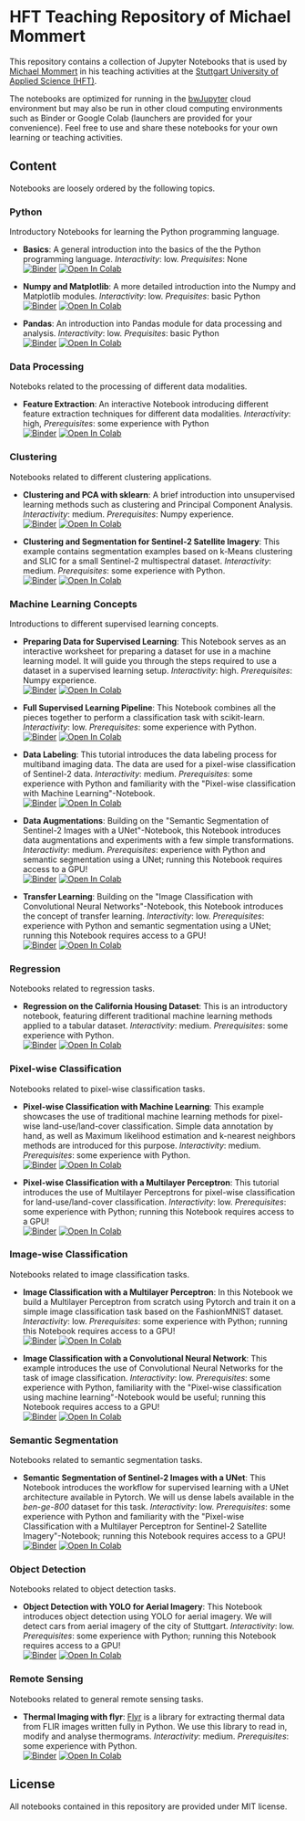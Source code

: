 # HFT Teaching Repository of Michael Mommert

This repository contains a collection of Jupyter Notebooks that is used by [Michael Mommert](https://mommermi.github.io/) in his teaching activities at the [Stuttgart University of Applied Science (HFT)](https://www.hft-stuttgart.com/).

The notebooks are optimized for running in the [bwJupyter](https://www.bwjupyter.de/english/index.php) cloud environment but may also be run in other cloud computing
environments such as Binder or Google Colab (launchers are provided
for your convenience). Feel free to use and share these notebooks for
your own learning or teaching activities.

## Content

Notebooks are loosely ordered by the following topics. 

### Python

Introductory Notebooks for learning the Python programming language.

* **Basics**: A general introduction into the basics of the the Python programming language. *Interactivity*: low. *Prequisites*: None <br>[![Binder](https://mybinder.org/badge_logo.svg)](https://mybinder.org/v2/gh/Hochschule-fuer-Technik-Stuttgart/teaching-mommert/main?labpath=python%2Fbasics%2Fpython_basics.ipynb)  [![Open In Colab](https://colab.research.google.com/assets/colab-badge.svg)](https://githubtocolab.com/Hochschule-fuer-Technik-Stuttgart/teaching-mommert/blob/main/python/basics/python_basics.ipynb)

* **Numpy and Matplotlib**: A more detailed introduction into the Numpy and Matplotlib modules. *Interactivity*: low. *Prequisites*: basic Python <br>[![Binder](https://mybinder.org/badge_logo.svg)](https://mybinder.org/v2/gh/Hochschule-fuer-Technik-Stuttgart/teaching-mommert/main?labpath=python%2Fnumpy-matplotlib%2Fpython_numpy-matplotlib.ipynb)  [![Open In Colab](https://colab.research.google.com/assets/colab-badge.svg)](https://githubtocolab.com/Hochschule-fuer-Technik-Stuttgart/teaching-mommert/blob/main/python/numpy-matplotlib/python_numpy-matplotlib.ipynb) 

* **Pandas**: An introduction into Pandas module for data processing and analysis. *Interactivity*: low. *Prequisites*: basic Python <br>[![Binder](https://mybinder.org/badge_logo.svg)](https://mybinder.org/v2/gh/Hochschule-fuer-Technik-Stuttgart/teaching-mommert/main?labpath=python%2Fpandas%2Fpython_pandas.ipynb)  [![Open In Colab](https://colab.research.google.com/assets/colab-badge.svg)](https://githubtocolab.com/Hochschule-fuer-Technik-Stuttgart/teaching-mommert/blob/main/python/pandas/python_pandas.ipynb) 


### Data Processing

Noteboks related to the processing of different data modalities.

* **Feature Extraction**: An interactive Notebook introducing different feature extraction techniques for different data modalities. *Interactivity*: high, *Prerequisites*: some experience with Python <br>[![Binder](https://mybinder.org/badge_logo.svg)](https://mybinder.org/v2/gh/Hochschule-fuer-Technik-Stuttgart/teaching-mommert/main?labpath=dataprocessing%2Ffeatureextraction%2Fdataprocessing_featureextraction.ipynb)  [![Open In Colab](https://colab.research.google.com/assets/colab-badge.svg)](https://githubtocolab.com/Hochschule-fuer-Technik-Stuttgart/teaching-mommert/blob/main/dataprocessing/featureextraction/dataprocessing_featureextraction.ipynb)


### Clustering

Notebooks related to different clustering applications.

* **Clustering and PCA with sklearn**: A brief introduction into unsupervised learning methods such as clustering and Principal Component Analysis.
*Interactivity*: medium. *Prerequisites*: Numpy experience. <br>[![Binder](https://mybinder.org/badge_logo.svg)](https://mybinder.org/v2/gh/Hochschule-fuer-Technik-Stuttgart/teaching-mommert/main?labpath=clustering%2Fclustering-pca%2Fclustering_clustering-pca.ipynb)  [![Open In Colab](https://colab.research.google.com/assets/colab-badge.svg)](https://githubtocolab.com/Hochschule-fuer-Technik-Stuttgart/teaching-mommert/blob/main/clustering/clustering-pca/clustering_clustering-pca.ipynb)

* **Clustering and Segmentation for Sentinel-2 Satellite Imagery**: This example contains segmentation examples based on k-Means clustering and SLIC for a small Sentinel-2 multispectral dataset. *Interactivity*: medium. *Prerequisites*: some experience with Python. <br>[![Binder](https://mybinder.org/badge_logo.svg)](https://mybinder.org/v2/gh/Hochschule-fuer-Technik-Stuttgart/teaching-mommert/main?labpath=clustering%2Fkmeans-slic%2Fsentinel-2%2Fclustering_kmeans-slic_sentinel-2.ipynb)  [![Open In Colab](https://colab.research.google.com/assets/colab-badge.svg)](https://githubtocolab.com/Hochschule-fuer-Technik-Stuttgart/teaching-mommert/blob/main/clustering/kmeans-slic/sentinel-2/clustering_kmeans-slic_sentinel-2.ipynb)


### Machine Learning Concepts

Introductions to different supervised learning concepts.

* **Preparing Data for Supervised Learning**: This Notebook serves as an interactive worksheet for preparing a dataset for use in a machine learning model. It will guide you through the steps required to use a dataset in a supervised learning setup. *Interactivity*: high. *Prerequisites*: Numpy experience. <br>[![Binder](https://mybinder.org/badge_logo.svg)](https://mybinder.org/v2/gh/Hochschule-fuer-Technik-Stuttgart/teaching-mommert/main?labpath=mlconcepts%2Fdatapreparation%2Fmlconcepts_datapreparation.ipynb)  [![Open In Colab](https://colab.research.google.com/assets/colab-badge.svg)](https://githubtocolab.com/Hochschule-fuer-Technik-Stuttgart/teaching-mommert/blob/main/mlconcepts/datapreparation/mlconcepts_datapreparation.ipynb)

* **Full Supervised Learning Pipeline**: This Notebook combines all the pieces together to perform a classification task with scikit-learn. *Interactivity*: low. *Prerequisites*: some experience with Python. <br>[![Binder](https://mybinder.org/badge_logo.svg)](https://mybinder.org/v2/gh/Hochschule-fuer-Technik-Stuttgart/teaching-mommert/main?labpath=mlconcepts%2Fslpipeline%2Fmlconcepts_slpipeline.ipynb)  [![Open In Colab](https://colab.research.google.com/assets/colab-badge.svg)](https://githubtocolab.com/Hochschule-fuer-Technik-Stuttgart/teaching-mommert/blob/main/mlconcepts/slpipeline/mlconcepts_slpipeline.ipynb)

* **Data Labeling**: This tutorial introduces the data labeling process for multiband imaging data. The data are used for a pixel-wise classification of Sentinel-2 data. *Interactivity*: medium. *Prerequisites*: some experience with Python and familiarity with the "Pixel-wise classification with Machine Learning"-Notebook. <br>[![Binder](https://mybinder.org/badge_logo.svg)](https://mybinder.org/v2/gh/Hochschule-fuer-Technik-Stuttgart/teaching-mommert/main?labpath=mlconcepts%2Flabeling%2Fmlconcepts_labeling.ipynb) [![Open In Colab](https://colab.research.google.com/assets/colab-badge.svg)](https://githubtocolab.com/Hochschule-fuer-Technik-Stuttgart/teaching-mommert/blob/main/mlconcepts/labeling/mlconcepts_labeling.ipynb)

* **Data Augmentations**: Building on the "Semantic Segmentation of Sentinel-2 Images with a UNet"-Notebook, this Notebook introduces data augmentations and experiments with a few simple transformations. *Interactivity*: medium. *Prerequisites*: experience with Python and semantic segmentation using a UNet; running this Notebook requires access to a GPU! <br>[![Binder](https://mybinder.org/badge_logo.svg)](https://mybinder.org/v2/gh/Hochschule-fuer-Technik-Stuttgart/teaching-mommert/main?labpath=mlconcepts%2Fdataaugmentations%2Fmlconcepts_dataaugmentations.ipynb)  [![Open In Colab](https://colab.research.google.com/assets/colab-badge.svg)](https://githubtocolab.com/Hochschule-fuer-Technik-Stuttgart/teaching-mommert/blob/main/mlconcepts/dataaugmentations/mlconcepts_dataaugmentations.ipynb)

* **Transfer Learning**: Building on the "Image Classification with Convolutional Neural Networks"-Notebook, this Notebook introduces the concept of transfer learning. *Interactivity*: low. *Prerequisites*: experience with Python and semantic segmentation using a UNet; running this Notebook requires access to a GPU! <br>[![Binder](https://mybinder.org/badge_logo.svg)](https://mybinder.org/v2/gh/Hochschule-fuer-Technik-Stuttgart/teaching-mommert/main?labpath=mlconcepts%2Ftransferlearning%2Fmlconcepts_transferlearning.ipynb)  [![Open In Colab](https://colab.research.google.com/assets/colab-badge.svg)](https://githubtocolab.com/Hochschule-fuer-Technik-Stuttgart/teaching-mommert/blob/main/mlconcepts/transferlearning/mlconcepts_transferlearning.ipynb)


### Regression

Notebooks related to regression tasks.

* **Regression on the California Housing Dataset**: This is an introductory notebook, featuring different traditional machine learning methods applied to a tabular dataset. *Interactivity*: medium. *Prerequisites*: some experience with Python. <br>[![Binder](https://mybinder.org/badge_logo.svg)](https://mybinder.org/v2/gh/Hochschule-fuer-Technik-Stuttgart/teaching-mommert/main?labpath=regression%2Fml%2Fcaliforniahousing%2Fregression_ml_californiahousing.ipynb)  [![Open In Colab](https://colab.research.google.com/assets/colab-badge.svg)](https://githubtocolab.com/Hochschule-fuer-Technik-Stuttgart/teaching-mommert/blob/main/regression/ml/californiahousing/regression_ml_californiahousing.ipynb)


### Pixel-wise Classification

Notebooks related to pixel-wise classification tasks.

* **Pixel-wise Classification with Machine Learning**: This example showcases the use of traditional machine learning methods
for pixel-wise land-use/land-cover classification. Simple data annotation by hand, as well as Maximum likelihood estimation and k-nearest neighbors methods are introduced for this purpose. *Interactivity*: medium. *Prerequisites*: some experience with Python. <br>[![Binder](https://mybinder.org/badge_logo.svg)](https://mybinder.org/v2/gh/Hochschule-fuer-Technik-Stuttgart/teaching-mommert/main?labpath=classification%2Fpixel-wise%2Fml%2Fsentinel-2%2Fclassification_pixel-wise_ml_sentinel-2.ipynb) [![Open In Colab](https://colab.research.google.com/assets/colab-badge.svg)](https://githubtocolab.com/Hochschule-fuer-Technik-Stuttgart/teaching-mommert/blob/main/classification/pixel-wise/ml/sentinel-2/classification_pixel-wise_ml_sentinel-2.ipynb)

* **Pixel-wise Classification with a Multilayer Perceptron**: This tutorial introduces the use of Multilayer Perceptrons for pixel-wise classification for land-use/land-cover classification. *Interactivity*: low. *Prerequisites*: some experience with Python; running this Notebook requires access to a GPU! <br>[![Binder](https://mybinder.org/badge_logo.svg)](https://mybinder.org/v2/gh/Hochschule-fuer-Technik-Stuttgart/teaching-mommert/main?labpath=classification%2Fpixel-wise%2Fmlp%2Fsentinel-2%2Fclassification_pixel-wise_mlp_sentinel-2.ipynb) [![Open In Colab](https://colab.research.google.com/assets/colab-badge.svg)](https://githubtocolab.com/Hochschule-fuer-Technik-Stuttgart/teaching-mommert/blob/main/classification/pixel-wise/mlp/sentinel-2/classification_pixel-wise_mlp_sentinel-2.ipynb)


### Image-wise Classification

Notebooks related to image classification tasks.

* **Image Classification with a Multilayer Perceptron**: In this Notebook we build a Multilayer Perceptron from scratch using Pytorch and train it on a simple image classification task based on the FashionMNIST dataset.  *Interactivity*: low. *Prerequisites*: some experience with Python; running this Notebook requires access to a GPU! <br>[![Binder](https://mybinder.org/badge_logo.svg)](https://mybinder.org/v2/gh/Hochschule-fuer-Technik-Stuttgart/teaching-mommert/main?labpath=classification%2Fimage-wise%2Fmlp%2Ffashionmnist%2Fclassification_image-wise_mlp_fashionmnist.ipynb)  [![Open In Colab](https://colab.research.google.com/assets/colab-badge.svg)](https://githubtocolab.com/Hochschule-fuer-Technik-Stuttgart/teaching-mommert/blob/main/classification/image-wise/mlp/fashionmnist/classification_image-wise_mlp_fashionmnist.ipynb)


* **Image Classification with a Convolutional Neural Network**: This example introduces the use of Convolutional Neural Networks for the task of image classification. *Interactivity*: low. *Prerequisites*: some experience with Python, familiarity with the "Pixel-wise classification using machine learning"-Notebook would be useful; running this Notebook requires access to a GPU! <br>[![Binder](https://mybinder.org/badge_logo.svg)](https://mybinder.org/v2/gh/Hochschule-fuer-Technik-Stuttgart/teaching-mommert/main?labpath=classification%2Fimage-wise%2Fcnn%2Fsentinel-2%2Fclassification_image-wise_cnn_sentinel-2.ipynb) [![Open In Colab](https://colab.research.google.com/assets/colab-badge.svg)](https://githubtocolab.com/Hochschule-fuer-Technik-Stuttgart/teaching-mommert/blob/main/classification/image-wise/cnn/sentinel-2/classification_image-wise_cnn_sentinel-2.ipynb)


### Semantic Segmentation

Notebooks related to semantic segmentation tasks.

* **Semantic Segmentation of Sentinel-2 Images with a UNet**: This Notebook introduces the workflow for supervised learning with a UNet architecture available in Pytorch. We will us dense labels available in the *ben-ge-800* dataset for this task. *Interactivity*: low. *Prerequisites*: some experience with Python and familiarity with the "Pixel-wise Classification with a Multilayer Perceptron for Sentinel-2 Satellite Imagery"-Notebook; running this Notebook requires access to a GPU! <br>[![Binder](https://mybinder.org/badge_logo.svg)](https://mybinder.org/v2/gh/Hochschule-fuer-Technik-Stuttgart/teaching-mommert/main?labpath=segmentation%2Funet%2Fsentinel-2%2Fsegmentation_unet_sentinel-2.ipynb)  [![Open In Colab](https://colab.research.google.com/assets/colab-badge.svg)](https://githubtocolab.com/Hochschule-fuer-Technik-Stuttgart/teaching-mommert/blob/main/segmentation/unet/sentinel-2/segmentation_unet_sentinel-2.ipynb)


### Object Detection

Notebooks related to object detection tasks.

* **Object Detection with YOLO for Aerial Imagery**: This Notebook introduces object detection using YOLO for aerial imagery. We will detect cars from aerial imagery of the city of Stuttgart. *Interactivity*: low. *Prerequisites*: some experience with Python; running this Notebook requires access to a GPU! <br>[![Binder](https://mybinder.org/badge_logo.svg)](https://mybinder.org/v2/gh/Hochschule-fuer-Technik-Stuttgart/teaching-mommert/main?labpath=objectdetection%2Fyolo%2Faerialimagery%2Fobjectdetection_yolo_aerialimagery.ipynb)  [![Open In Colab](https://colab.research.google.com/assets/colab-badge.svg)](https://githubtocolab.com/Hochschule-fuer-Technik-Stuttgart/teaching-mommert/blob/main/objectdetection/yolo/aerialimagery/objectdetection_yolo_aerialimagery.ipynb)

### Remote Sensing

Notebooks related to general remote sensing tasks.

* **Thermal Imaging with flyr**: [Flyr](https://pypi.org/project/flyr/) is a library for extracting thermal data from FLIR images written fully in Python. We use this library to read in, modify and analyse thermograms. *Interactivity*: medium. *Prerequisites*: some experience with Python. <br>[![Binder](https://mybinder.org/badge_logo.svg)](https://mybinder.org/v2/gh/Hochschule-fuer-Technik-Stuttgart/teaching-mommert/main?labpath=remotesensing%2Fthermal%2Fflyr%2Fremotesensing_thermal_flyr.ipynb)  [![Open In Colab](https://colab.research.google.com/assets/colab-badge.svg)](https://githubtocolab.com/Hochschule-fuer-Technik-Stuttgart/teaching-mommert/blob/main/remotesensing/thermal/flyr/remotesensing_thermal_flyr.ipynb)


## License

All notebooks contained in this repository are provided under MIT license. 